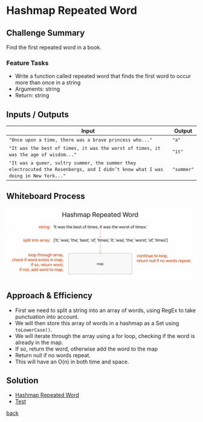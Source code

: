 # Hashmap Repeated Word

## Challenge Summary

Find the first repeated word in a book.

### Feature Tasks

- Write a function called repeated word that finds the first word to occur more than once in a string
- Arguments: string
- Return: string

## Inputs / Outputs

| Input                                                                                                                             	| Output     	|
|-----------------------------------------------------------------------------------------------------------------------------------	|------------	|
| `"Once upon a time, there was a brave princess who..."`                                                                          	| `"a"`      	|
| `"It was the best of times, it was the worst of times, it was the age of wisdom..."`                                              	| `"it"`     	|
| `"It was a queer, sultry summer, the summer they electrocuted the Rosenbergs, and I didn’t know what I was doing in New York..."` 	| `"summer"` 	|

## Whiteboard Process

![Hashmap Repeated Word](./hashmap-repeated-word.png)

## Approach & Efficiency

- First we need to split a string into an array of words, using RegEx to take punctuation into account.
- We will then store this array of words in a hashmap as a Set using `toLowerCase()`.
- We will iterate through the array using a for loop, checking if the word is already in the map.
- If so, return the word, otherwise add the word to the map
- Return null if no words repeat.
- This will have an O(n) in both time and space.

## Solution

- [Hashmap Repeated Word](./hashmap-repeated-word.js)
- [Test](./hashmap-repeated-word.test.js)

[back](../README.md)
